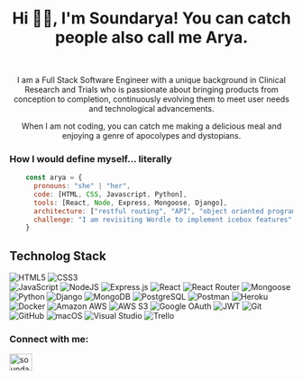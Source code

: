 <h1 align="center">Hi 👋🏾, I'm Soundarya! You can catch people also call me Arya.</h1><br>
<p align="center">I am a Full Stack Software Engineer with a unique background in Clinical Research and Trials who is passionate about bringing products from conception to completion, continuously evolving them to meet user needs and technological advancements.</p>

<p align="center"> When I am not coding, you can catch me making a delicious meal and enjoying a genre of apocolypes and dystopians.</p>


<h3>How I would define myself... literally</h3>

```javascript
    const arya = {
      pronouns: "she" | "her",
      code: [HTML, CSS, Javascript, Python],
      tools: [React, Node, Express, Mongoose, Django],
      architecture: ["restful routing", "API", "object oriented programming"],
      challenge: "I am revisiting Wordle to implement icebox features"
    }
```

<h2>Technolog Stack</h2>

![HTML5](https://img.shields.io/badge/html5-%23E34F26.svg?style=for-the-badge&logo=html5&logoColor=white)
![CSS3](https://img.shields.io/badge/css3-%231572B6.svg?style=for-the-badge&logo=css3&logoColor=white)	
![JavaScript](https://img.shields.io/badge/javascript-%23323330.svg?style=for-the-badge&logo=javascript&logoColor=%23F7DF1E)
![NodeJS](https://img.shields.io/badge/node.js-6DA55F?style=for-the-badge&logo=node.js&logoColor=white)
![Express.js](https://img.shields.io/badge/express.js-%23404d59.svg?style=for-the-badge&logo=express&logoColor=%2361DAFB)
![React](https://img.shields.io/badge/react-%2320232a.svg?style=for-the-badge&logo=react&logoColor=%2361DAFB)
![React Router](https://img.shields.io/badge/React_Router-CA4245?style=for-the-badge&logo=react-router&logoColor=white)
![Mongoose](https://img.shields.io/badge/Mongoose-880000.svg?style=for-the-badge&logo=Mongoose&logoColor=white)
![Python](https://img.shields.io/badge/python-3670A0?style=for-the-badge&logo=python&logoColor=ffdd54)
![Django](https://img.shields.io/badge/django-%23092E20.svg?style=for-the-badge&logo=django&logoColor=white)
![MongoDB](https://img.shields.io/badge/MongoDB-%234ea94b.svg?style=for-the-badge&logo=mongodb&logoColor=white)
![PostgreSQL](https://img.shields.io/badge/PostgreSQL-4169E1.svg?style=for-the-badge&logo=PostgreSQL&logoColor=white)
![Postman](https://img.shields.io/badge/Postman-FF6C37?style=for-the-badge&logo=postman&logoColor=white)
![Heroku](https://img.shields.io/badge/-Heroku-430098?style=flat-square&logo=heroku)
![Docker](https://img.shields.io/badge/-Docker-black?style=flat-square&logo=docker)
![Amazon AWS](https://img.shields.io/badge/Amazon%20AWS-232F3E?style=flat-square&logo=amazon-aws)
![AWS S3](https://img.shields.io/badge/Amazon%20S3-569A31.svg?style=for-the-badge&logo=Amazon-S3&logoColor=white)
![Google OAuth](https://img.shields.io/badge/Google_OAuth-4285F4.svg?style=for-the-badge&logo=Google&logoColor=white)
![JWT](https://img.shields.io/badge/JWT-black?style=for-the-badge&logo=JSON%20web%20tokens)
![Git](https://img.shields.io/badge/-Git-black?style=flat-square&logo=git)
![GitHub](https://img.shields.io/badge/-GitHub-181717?style=flat-square&logo=github)
![macOS](https://img.shields.io/badge/macOS-000000.svg?style=for-the-badge&logo=macOS&logoColor=white)
![Visual Studio](https://img.shields.io/badge/Visual%20Studio-5C2D91.svg?style=for-the-badge&logo=visual-studio&logoColor=white)
![Trello](https://img.shields.io/badge/Trello-%23026AA7.svg?style=for-the-badge&logo=Trello&logoColor=white)

<h3 align="left">Connect with me:</h3>
<p align="left">
<a href="https://linkedin.com/in/soundarya nattuva" target="blank"><img align="center" src="https://raw.githubusercontent.com/rahuldkjain/github-profile-readme-generator/master/src/images/icons/Social/linked-in-alt.svg" alt="soundarya nattuva" height="30" width="40" /></a>
</p>
